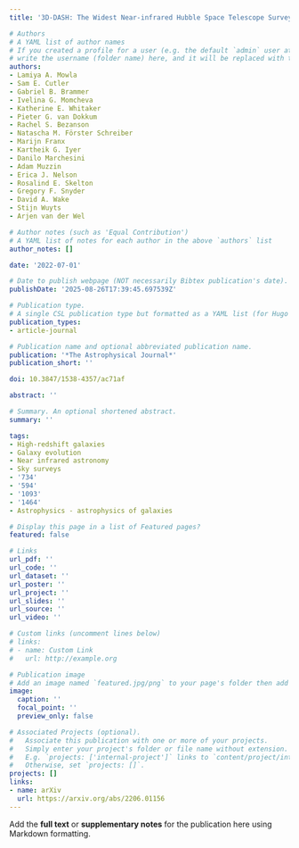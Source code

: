 ```yaml
---
title: '3D-DASH: The Widest Near-infrared Hubble Space Telescope Survey'

# Authors
# A YAML list of author names
# If you created a profile for a user (e.g. the default `admin` user at `content/authors/admin/`), 
# write the username (folder name) here, and it will be replaced with their full name and linked to their profile.
authors:
- Lamiya A. Mowla
- Sam E. Cutler
- Gabriel B. Brammer
- Ivelina G. Momcheva
- Katherine E. Whitaker
- Pieter G. van Dokkum
- Rachel S. Bezanson
- Natascha M. Förster Schreiber
- Marijn Franx
- Kartheik G. Iyer
- Danilo Marchesini
- Adam Muzzin
- Erica J. Nelson
- Rosalind E. Skelton
- Gregory F. Snyder
- David A. Wake
- Stijn Wuyts
- Arjen van der Wel

# Author notes (such as 'Equal Contribution')
# A YAML list of notes for each author in the above `authors` list
author_notes: []

date: '2022-07-01'

# Date to publish webpage (NOT necessarily Bibtex publication's date).
publishDate: '2025-08-26T17:39:45.697539Z'

# Publication type.
# A single CSL publication type but formatted as a YAML list (for Hugo requirements).
publication_types:
- article-journal

# Publication name and optional abbreviated publication name.
publication: '*The Astrophysical Journal*'
publication_short: ''

doi: 10.3847/1538-4357/ac71af

abstract: ''

# Summary. An optional shortened abstract.
summary: ''

tags:
- High-redshift galaxies
- Galaxy evolution
- Near infrared astronomy
- Sky surveys
- '734'
- '594'
- '1093'
- '1464'
- Astrophysics - astrophysics of galaxies

# Display this page in a list of Featured pages?
featured: false

# Links
url_pdf: ''
url_code: ''
url_dataset: ''
url_poster: ''
url_project: ''
url_slides: ''
url_source: ''
url_video: ''

# Custom links (uncomment lines below)
# links:
# - name: Custom Link
#   url: http://example.org

# Publication image
# Add an image named `featured.jpg/png` to your page's folder then add a caption below.
image:
  caption: ''
  focal_point: ''
  preview_only: false

# Associated Projects (optional).
#   Associate this publication with one or more of your projects.
#   Simply enter your project's folder or file name without extension.
#   E.g. `projects: ['internal-project']` links to `content/project/internal-project/index.md`.
#   Otherwise, set `projects: []`.
projects: []
links:
- name: arXiv
  url: https://arxiv.org/abs/2206.01156
---
```


Add the **full text** or **supplementary notes** for the publication here using Markdown formatting.
